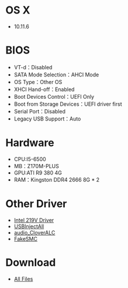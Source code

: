 # OS X
- 10.11.6


# BIOS
- VT-d：Disabled
- SATA Mode Selection：AHCI Mode
- OS Type：Other OS
- XHCI Hand-off：Enabled
- Boot Devices Control：UEFI Only
- Boot from Storage Devices：UEFI driver first
- Serial Port：Disabled
- Legacy USB Support：Auto



# Hardware
- CPU:I5-6500
- MB：Z170M-PLUS
- GPU:ATI R9 380 4G
- RAM：Kingston DDR4 2666 8G * 2


# Other Driver
- [Intel 219V Driver](https://bitbucket.org/RehabMan/os-x-intel-network/downloads/RehabMan-IntelMausiEthernet-v2-2016-0419.zip)
- [USBInjectAll](https://bitbucket.org/RehabMan/os-x-usb-inject-all/downloads/RehabMan-USBInjectAll-2016-0907.zip)
- [audio_CloverALC](https://github.com/toleda/audio_CloverALC/archive/master.zip)
- [FakeSMC](https://bitbucket.org/RehabMan/os-x-fakesmc-kozlek/downloads/RehabMan-FakeSMC-2016-0908.zip)


# Download
* [All Files](https://bitbucket.org/ChengYouFang/customac/downloads/Z170M-Plus.zip) 
